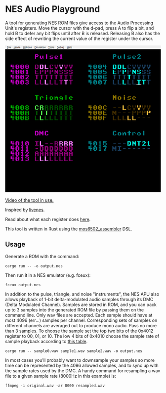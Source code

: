 # NES Audio Playground

A tool for generating NES ROM files give access to the Audio Processing Unit's
registers. Move the cursor with the d-pad, press A to flip a bit, and hold B to
defer any bit flips until after B is released. Releasing B also has the side
effect of rewriting the current value of the register under the cursor.

![Screenshot of a NES emulator running a ROM generated by this tool](images/screenshot.png)

[Video of the tool in use.](https://youtu.be/QHoISiWdPXo)

Inspired by
[livenes](http://ploguechipsounds.blogspot.com/2014/09/plogue-livenes.html).

Read about what each register does [here](https://www.nesdev.org/wiki/APU).

This tool is written in Rust using the
[mos6502_assembler](https://crates.io/crates/mos6502_assembler) DSL.

## Usage

Generate a ROM with the command:
```
cargo run -- -o output.nes
```

Then run it in a NES emulator (e.g. fceux):
```
fceux output.nes
```

In addition to the pulse, triangle, and noise "instruments", the NES APU also
allows playback of 1-bit delta-modulated audio samples through its DMC (Delta
Modulated Channel). Samples are stored in ROM, and you can pack up to 3 samples
into the generated ROM file by passing them on the command line. Only wav files
are accepted. Each sample should have at most 4096 (err...) samples per channel.
Corresponding sets of samples on different channels are averaged out to produce
mono audio. Pass no more than 3 samples. To choose the sample set the top two
bits of the 0x4012 register to 00, 01, or 10.
The low 4 bits of 0x4010 choose the sample rate of sample playback according to
[this table](https://www.nesdev.org/wiki/APU_DMC#Pitch_table).

```
cargo run -- sample0.wav sample1.wav sample2.wav -o output.nes
```

In most cases you'll probably want to downsample your samples so more time can
be represented by the 4096 allowed samples, and to sync up with the sample rates
used by the DMC. A handy command for resampling a wav file to a given sample
rate (8000Hz in this example) is:
```
ffmpeg -i original.wav -ar 8000 resampled.wav
```
